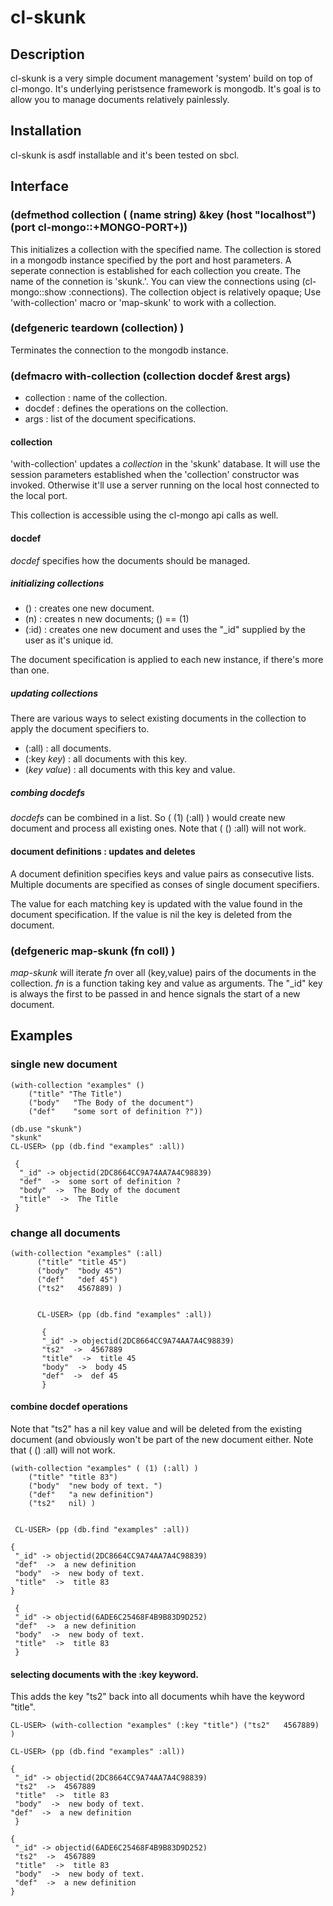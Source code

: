 # cl-skunk

## Description

cl-skunk is a very simple document management 'system' build on top of cl-mongo.
It's underlying peristsence framework is mongodb.
It's goal is to allow you to manage documents relatively painlessly.


## Installation

cl-skunk is asdf installable and it's been tested on sbcl.


## Interface

### (defmethod  collection ( (name string) &key (host "localhost") (port cl-mongo::+MONGO-PORT+))

This initializes a collection with the specified name.
The collection is stored in a mongodb instance specified by the port and host parameters. 
A seperate connection is established for each collection you create. The name of the connetion
is 'skunk.<name>'. You can view the connections using (cl-mongo::show :connections).
The collection object is relatively opaque; Use 'with-collection' macro or 'map-skunk' 
to work with a collection.

### (defgeneric teardown (collection) )

Terminates the connection to the mongodb instance.

### (defmacro with-collection (collection docdef &rest args)

* collection : name of the collection.
* docdef     : defines the operations on the collection.
* args       : list of the document specifications.

#### collection

'with-collection' updates a *collection* in the 'skunk' database. It will use the session parameters 
established when the 'collection' constructor was invoked. Otherwise it'll use a server running on 
the local host connected to the local port. 
    
This collection is accessible using the cl-mongo api calls as well.

    

#### docdef 

*docdef* specifies how the documents should be managed.

##### initializing collections

* ()    : creates one new document.
* (n)   : creates n new documents; () == (1)
* (:id) : creates one new document and uses the "_id" supplied by the user as it's unique id.

The document specification is applied to each new instance, if there's more than one.
 
##### updating collections

There are various ways to select existing documents in the collection to apply the document specifiers to.

* (:all)          : all documents.
* (:key *key*)    : all documents with this key.
* (*key* *value*) : all documents with this key and value.

##### combing docdefs

*docdefs* can be combined in a list. So ( (1) (:all) ) would create  new document and process 
all existing ones. Note that ( () :all) will not work.

#### document definitions : updates and deletes

A document definition specifies keys and value pairs as consecutive lists.
Multiple documents are specified as conses of single document specifiers.

The value for each matching key is updated with the value found in the document specification.
If the value is nil the key is deleted from the document.

### (defgeneric map-skunk (fn coll) )

*map-skunk* will iterate _fn_ over all (key,value) pairs of the documents in the collection. _fn_ is 
a function taking key and value as arguments. The "_id" key is always the first to be passed in and 
hence signals the start of a new document. 
 
## Examples


### single new document

    (with-collection "examples" () 
        ("title" "The Title")
        ("body"   "The Body of the document") 
        ("def"    "some sort of definition ?"))

    (db.use "skunk")
    "skunk"
    CL-USER> (pp (db.find "examples" :all))

     {
      "_id" -> objectid(2DC8664CC9A74AA7A4C98839)
      "def"  ->  some sort of definition ?
      "body"  ->  The Body of the document
      "title"  ->  The Title
     }
 
### change all documents 
    (with-collection "examples" (:all) 
          ("title" "title 45")
          ("body"  "body 45") 
          ("def"   "def 45")
          ("ts2"   4567889) )


          CL-USER> (pp (db.find "examples" :all))

           {
           "_id" -> objectid(2DC8664CC9A74AA7A4C98839)
           "ts2"  ->  4567889
           "title"  ->  title 45
           "body"  ->  body 45
           "def"  ->  def 45
           }


#### combine docdef operations 

Note that "ts2" has a nil key value and will be deleted from the existing document (and obviously won't
be part of the new document either. Note that ( () :all) will not work.

    (with-collection "examples" ( (1) (:all) )
        ("title" "title 83")
        ("body"  "new body of text. ") 
        ("def"   "a new definition")
        ("ts2"   nil) )


     CL-USER> (pp (db.find "examples" :all))

    {
     "_id" -> objectid(2DC8664CC9A74AA7A4C98839)
     "def"  ->  a new definition
     "body"  ->  new body of text. 
     "title"  ->  title 83
    }

     {
     "_id" -> objectid(6ADE6C25468F4B9B83D9D252)
     "def"  ->  a new definition
     "body"  ->  new body of text. 
     "title"  ->  title 83
     }

#### selecting documents with the :key keyword.

This adds the key "ts2" back into all documents whih have the keyword "title".

    CL-USER> (with-collection "examples" (:key "title") ("ts2"   4567889) )

    CL-USER> (pp (db.find "examples" :all))

    {
     "_id" -> objectid(2DC8664CC9A74AA7A4C98839)
     "ts2"  ->  4567889
     "title"  ->  title 83
     "body"  ->  new body of text. 
    "def"  ->  a new definition
     }

    {
     "_id" -> objectid(6ADE6C25468F4B9B83D9D252)
     "ts2"  ->  4567889
     "title"  ->  title 83
     "body"  ->  new body of text. 
     "def"  ->  a new definition
    }



